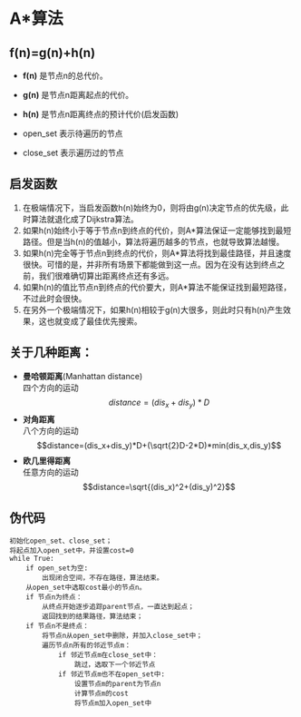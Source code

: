 # A*算法
## f(n)=g(n)+h(n)

+ __f(n)__ 是节点n的总代价。
+ __g(n)__ 是节点n距离起点的代价。
+ __h(n)__ 是节点n距离终点的预计代价(启发函数)

+ open_set 表示待遍历的节点
+ close_set 表示遍历过的节点
## 启发函数
1. 在极端情况下，当启发函数h(n)始终为0，则将由g(n)决定节点的优先级，此时算法就退化成了Dijkstra算法。
2. 如果h(n)始终小于等于节点n到终点的代价，则A*算法保证一定能够找到最短路径。但是当h(n)的值越小，算法将遍历越多的节点，也就导致算法越慢。
3. 如果h(n)完全等于节点n到终点的代价，则A*算法将找到最佳路径，并且速度很快。可惜的是，并非所有场景下都能做到这一点。因为在没有达到终点之前，我们很难确切算出距离终点还有多远。
4. 如果h(n)的值比节点n到终点的代价要大，则A*算法不能保证找到最短路径，不过此时会很快。
5. 在另外一个极端情况下，如果h(n)相较于g(n)大很多，则此时只有h(n)产生效果，这也就变成了最佳优先搜索。
## 关于几种距离：
+ __曼哈顿距离__(Manhattan distance)  
四个方向的运动  $$distance=(dis_x+dis_y)*D$$
+ __对角距离__  
八个方向的运动  
$$distance=(dis_x+dis_y)*D+(\sqrt{2}D-2*D)*min(dis_x,dis_y)$$
+ __欧几里得距离__  
任意方向的运动  
$$distance=\sqrt{(dis_x)^2+(dis_y)^2}$$
## 伪代码
~~~
初始化open_set、close_set；
将起点加入open_set中，并设置cost=0
while True:
    if open_set为空:
        出现闭合空间，不存在路径，算法结束。
    从open_set中选取cost最小的节点n。
    if 节点n为终点：
        从终点开始逐步追踪parent节点，一直达到起点；
        返回找到的结果路径，算法结束；
    if 节点n不是终点：
        将节点n从open_set中删除，并加入close_set中；
        遍历节点n所有的邻近节点m：
            if 邻近节点m在close_set中：
                跳过，选取下一个邻近节点
            if 邻近节点m也不在open_set中:
                设置节点m的parent为节点n
                计算节点m的cost
                将节点m加入open_set中
~~~